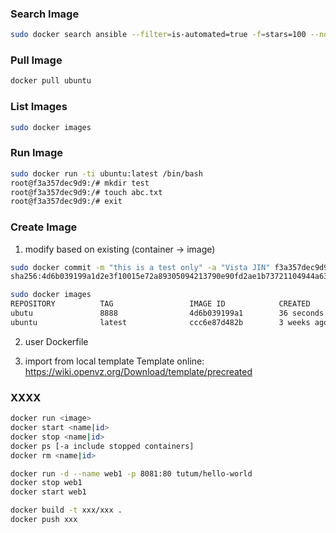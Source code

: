 ### Search Image
~~~sh
sudo docker search ansible --filter=is-automated=true -f=stars=100 --no-trunc --limit 2
~~~

### Pull Image
~~~sh
docker pull ubuntu
~~~

### List Images
~~~sh
sudo docker images
~~~

### Run Image
~~~sh
sudo docker run -ti ubuntu:latest /bin/bash
root@f3a357dec9d9:/# mkdir test
root@f3a357dec9d9:/# touch abc.txt
root@f3a357dec9d9:/# exit
~~~

### Create Image
1. modify based on existing (container -> image)
~~~sh
sudo docker commit -m "this is a test only" -a "Vista JIN" f3a357dec9d9 ubutu:8888
sha256:4d6b039199a1d2e3f10015e72a89305094213790e90fd2ae1b73721104944a63

sudo docker images
REPOSITORY          TAG                 IMAGE ID            CREATED             SIZE
ubutu               8888                4d6b039199a1        36 seconds ago      64.2MB
ubuntu              latest              ccc6e87d482b        3 weeks ago         64.2MB
~~~
2. user Dockerfile

3. import from local template
Template online: https://wiki.openvz.org/Download/template/precreated

### XXXX
~~~sh
docker run <image>
docker start <name|id>
docker stop <name|id>
docker ps [-a include stopped containers]
docker rm <name|id>

docker run -d --name web1 -p 8081:80 tutum/hello-world
docker stop web1
docker start web1

docker build -t xxx/xxx .
docker push xxx
~~~
